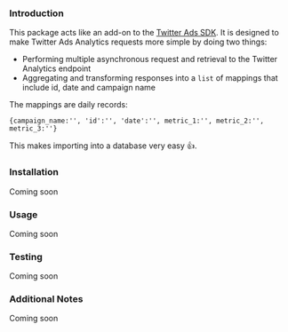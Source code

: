 ### Introduction

This package acts like an add-on to the [Twitter Ads SDK](http://twitterdev.github.io/twitter-python-ads-sdk/). It is designed to make Twitter
Ads Analytics requests more simple by doing two things:

* Performing multiple asynchronous request and retrieval to the Twitter Analytics endpoint 
* Aggregating and transforming responses into a `list` of mappings that include id, date and campaign name

The mappings are daily records: 

`{campaign_name:'', 'id':'', 'date':'', metric_1:'', metric_2:'', metric_3:''}` 

This makes importing into a database very easy :thumbsup:.

### Installation

Coming soon

### Usage

Coming soon

### Testing

Coming soon

### Additional Notes

Coming soon
